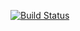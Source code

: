 
[![Build Status](https://api.shippable.com/projects/5383429fa115e2fa00877f88/badge/develop)](https://www.shippable.com/projects/5383429fa115e2fa00877f88)
